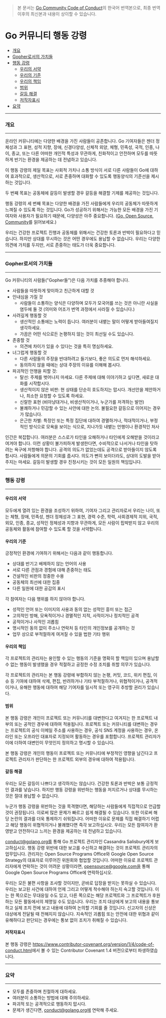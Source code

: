 > 본 문서는 [Go Community Code of Conduct](https://golang.org/conduct)의 한국어 번역본으로, 최종 번역 이후의 최신본과 내용이 상이할 수 있습니다.

# Go 커뮤니티 행동 강령

* [개요](#개요)
* [Gopher로서의 가치들](#gopher로서의-가치들)
* [행동 강령](#행동-강령)
  * [우리의 서약](#우리의-서약)
  * [우리의 기준](#우리의-기준)
  * [우리의 책임](#우리의-책임)
  * [범위](#범위)
  * [갈등 해결](#갈등-해결)
  * [저작자표시](#저작자표시)
* [요약](#요약)

---
### 개요
---

온라인 커뮤니티에는 다양한 배경을 가진 사람들이 공존합니다. Go 기여자들은 젠더 정체성과 그 표현, 성적 지향, 장애, 신경다양성, 신체적 외양, 체형, 민족성, 국적, 인종, 나이, 종교, 또는 다른 어떠한 개인적 특성과 무관하게, 친화적이고 안전하며 모두를 따뜻하게 반기는 환경을 제공하는 데 전념하고 있습니다.

이 행동 강령의 제일 목표는 사회적 가치나 소통 방식이 서로 다른 사람들이 Go에 대하여 효과적으로, 생산적으로, 서로 존중하며 대화할 수 있도록 행동양식의 기준선을 제시하는 것입니다.

두 번째 목표는 공동체에 갈등이 발생할 경우 갈등을 해결할 기제를 제공하는 것입니다.

행동 강령의 세 번째 목표는 다양한 배경을 가진 사람들에게 우리의 공동체가 따뜻하게 느껴질 수 있도록 하는 것입니다. Go가 성공하기 위해서는 가능한 모든 배경을 가진 기여자와 사용자가 필요하기 때문에, 다양성은 아주 중요합니다. ([Go, Open Source, Community](https://blog.golang.org/open-source)를 읽어보세요.)

우리는 건강한 프로젝트 진행과 공동체를 위해서는 건강한 토론과 반박이 필요하다고 믿습니다. 하지만 상대를 무시하는 것은 어떤 경우에도 용납할 수 없습니다. 우리는 다양한 의견에 가치를 두지만, 서로 존중하는 태도가 더욱 중요합니다.

---
### Gopher로서의 가치들
---

Go 커뮤니티의 사람들("Gopher들")은 다음 가치를 추종해야 합니다.

* 사람들을 따뜻하게 맞이하고 친근하게 대할 것
* 인내심을 가질 것
  * 사람들이 소통하는 양식은 다양하며 모두가 모국어를 쓰는 것은 아니란 사실을 염두에 둘 것 (의미와 어조가 번역 과정에서 사라질 수 있습니다.)
* 사려깊게 행동할 것
  * 생산적인 소통에는 노력이 듭니다. 여러분이 내뱉는 말이 어떻게 받아들여질지 생각하세요.
  * 가끔은 어떤 식으로든 논평하지 않는 것이 최선일 수도 있습니다.
* 존중할 것
  * 의견에 차이가 있을 수 있다는 것을 특히 명심하세요.
* 너그럽게 행동할 것
  * 다른 사람들의 주장을 반대하려고 들기보다, 좋은 의도로 먼저 해석하세요.
  * 동의하지 않을 때에는 상대 주장의 이유를 이해해 봅시다.
* 파괴적인 언행을 피할 것:
  * 탈선: 주제를 벗어나지 마세요. 다른 주제에 대해 이야기하고 싶다면, 새로운 대화를 시작합시다.
  * 생산적이지 않은 비판: 현 상태를 단순히 호도하지는 맙시다. 개선안을 제안하거나, 최소한 요청할 수 있도록 하세요.
  * 신랄한 표현 (비아냥대거나, 비생산적이거나, 누군가를 저격하는 발언)
  * 불쾌하거나 민감할 수 있는 사안에 대한 논의. 불필요한 갈등으로 이어지는 경우가 많습니다.
  * 은근한 차별: 특정인 또는 특정 집단에 대하여 경멸하거나, 적대적이거나, 부정적인 방식으로 모욕을 보이는 식으로, 지나가듯 내뱉는 언행이나 환경적인 처사

인간은 복잡합니다. 여러분은 스스로가 타인을 오해하거나 타인에게 오해받을 것이라고 여겨야 합니다. 이런 상황이 불가피하게 발생한다면, 수비적으로 나서거나 타인을 탓하려는 욕구에 저항해야 합니다. 공격의 의도가 없었는데도 공격으로 받아들이지 않도록 합시다. 사람들에게 의문의 기회를 줍시다. 의도가 뻔히 보이더라도, 상대의 도발을 받아주지는 마세요. 갈등이 발생할 경우 진정시키는 것이 모든 일원의 책임입니다.

---
### 행동 강령
---

#### 우리의 서약

모두에게 열려 있는 환경을 조성하기 위하여, 기여자 그리고 관리자로서 우리는 나이, 또는 체형, 장애, 민족성, 젠더 정체성과 그 표현, 경력 수준, 학력, 사회경제적 지위, 국적, 외모, 인종, 종교, 성적인 정체성과 지향과 무관하게, 모든 사람이 핍박받지 않고 우리의 공동체와 활동에 참여할 수 있도록 할 것을 서약합니다.

#### 우리의 기준

긍정적인 환경에 기여하기 위해서는 다음과 같이 행동합니다.

* 상대를 반기고 배제하지 않는 언어의 사용
* 서로 다른 관점과 경험에 대해 존중하는 태도
* 건설적인 비판의 정중한 수용
* 공동체의 최선에 대한 집중
* 다른 일원에 대한 공감의 표시

각 참여자는 다음 행위를 하지 않아야 합니다.

* 성적인 언어 또는 이미지의 사용과 동의 없는 성적인 흥미 또는 접근
* 고의적인 방해, 모욕적이거나 경멸적인 지적, 사적이거나 정치적인 공격
* 공적이거나 사적인 괴롭힘
* 명시적인 동의 없이 주소나 연락처 등 타인의 개인정보를 공개하는 것
* 업무 상으로 부적절하게 여겨질 수 있을 법한 기타 행위

#### 우리의 책임

각 프로젝트의 관리자는 용인할 수 있는 행동의 기준을 명확히 할 책임이 있으며 용납할 수 없는 행동이 발생했을 경우 적절하고 공정한 수정 조치를 취할 의무가 있습니다.

각 프로젝트의 관리자는 본 행동 강령에 부합하지 않는 논평, 커밋, 코드, 위키 편집, 이슈 등 기여에 대하여 삭제, 편집, 반려하거나 기타 부적절하거나, 위협적이거나, 공격적이거나, 유해한 행동에 대하여 해당 기여자를 일시적 또는 영구히 추방할 권리가 있습니다.

#### 범위

본 행동 강령은 개인이 프로젝트 또는 커뮤니티를 대변한다고 여겨지는 한 프로젝트 내부의 또는 공적인 경우에 대하여 적용됩니다. 프로젝트 또는 커뮤니티를 대변하는 경우는 프로젝트의 공식 이메일 주소를 사용하는 경우, 공식 SNS 계정을 사용하는 경우, 온라인 또는 오프라인 대표자로 지정되어 활동하는 경우를 포함합니다. 프로젝트 관리자가 이에 더하여 대변인이 무엇인지 정의하고 명시할 수 있습니다.

본 행동 강령은 개인의 행동이 프로젝트 또는 커뮤니티에 부정적인 영향을 남긴다고 프로젝트 관리자가 판단하는 한 프로젝트 외부의 경우에 대하여 적용됩니다.

#### 갈등 해결

우리는 모든 갈등이 나쁘다고 생각하지는 않습니다. 건강한 토론과 반박은 보통 긍정적인 결과를 낳습니다. 하지만 행동 강령을 위반하는 행동을 저지르거나 상대를 무시하는 것은 절대 용납할 수 없습니다.

누군가 행동 강령을 위반하는 것을 목격했다면, 해당하는 사람들에게 직접적으로 언급할 것이 권장됩니다. 이로써 많은 문제가 빠르고 쉽게 해결될 수 있습니다. 또한 이로써 해당 논란의 결과를 더욱 통제하기 쉬워집니다. 어떠한 이유로 문제를 직접 해결하기 어렵고 해당 행동이 위협적이거나 불쾌했다면 즉각 보고하십시오. 우리는 모든 참여자가 환영받고 안전하다고 느끼는 환경을 제공하는 데 전념하고 있습니다.

conduct@golang.org를 통해 Go 프로젝트 관리자인 Cassandra Salisbury에게 보고하십시오. 행동 강령 위반에 대한 보고를 수신하고 해결하는 것이 프로젝트 관리자의 업무입니다. 관리자는 Open Source Programs Office와 Google Open Source Strategy의 대표자로 이루어진 위원회와 협업할 것입니다. 어떠한 이유로 프로젝트 관리자에게 연락하는 것이 어려운 상황이라면, opensource@google.com을 통해 Google Open Source Programs Office에 연락하십시오.

우리는 모든 불편 사항을 조사할 것이지만, 곧바로 답장을 받지는 못하실 수 있습니다. 우리는 보고된 사건에 대하여 언제 그리고 어떻게 착수해야 하는지 숙고할 것입니다. 이는 한 쪽으로는 무대응일 수도 있고, 다른 쪽으로는 해당 프로젝트와 그 프로젝트가 후원하는 모든 활동에서의 제명일 수도 있습니다. 우리는 조치 대상에게 보고의 내용을 통보하고 실제 조치 전에 보고 내용에 대하여 논의할 기회를 줄 것입니다. 신고자의 신상은 대상에게 전달될 때 전해지지 않습니다. 지속적인 괴롭힘 또는 안전에 대한 위협과 같이 유해하다고 판단되는 경우에는 통보 없이 조치가 취해질 수 있습니다.

#### 저작자표시

본 행동 강령은 <https://www.contributor-covenant.org/version/1/4/code-of-conduct.html>에서 볼 수 있는 Contributor Covenant 1.4 버전으로부터 파생하였습니다.

---
### 요약
---

* 모두를 존중하며 친절하게 대하세요.
* 여러분이 소통하는 방법에 대해 주의하세요.
* 파괴적 또는 공격적으로 행동하지 맙시다.
* 문제가 생긴다면, conduct@golang.org에 연락해 주세요.

